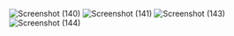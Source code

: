 ![Screenshot (140)](https://github.com/yaswanthkumaranbu/chimera-engine/assets/138027891/38c01b88-5bd5-4f83-b71f-74f6339aea0b)
![Screenshot (141)](https://github.com/yaswanthkumaranbu/chimera-engine/assets/138027891/81b09637-fe83-4588-8d6b-ec1f867fd660)
![Screenshot (143)](https://github.com/yaswanthkumaranbu/chimera-engine/assets/138027891/f884f888-5eda-45b6-9182-d590f420fa9b)
![Screenshot (144)](https://github.com/yaswanthkumaranbu/chimera-engine/assets/138027891/5618ecac-af6d-4a7f-abac-9e97cece3d85)
